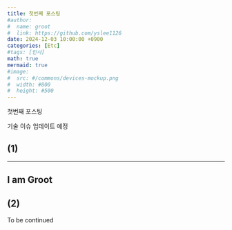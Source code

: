 ```yaml
---
title: 첫번째 포스팅
#author:
#  name: groot
#  link: https://github.com/yslee1126 
date: 2024-12-03 10:00:00 +0900
categories: [Etc]
#tags: [인사]
math: true
mermaid: true
#image:
#  src: #/commons/devices-mockup.png
#  width: #800
#  height: #500
---
```


첫번째 포스팅

기술 이슈 업데이트 예정

## (1)
---
I am Groot
---

## (2)

To be continued
